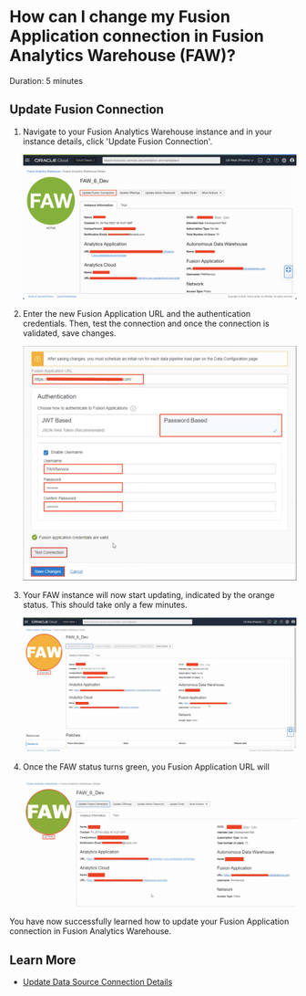 # How can I change my Fusion Application connection in Fusion Analytics Warehouse (FAW)?

Duration: 5 minutes

## Update Fusion Connection

1. Navigate to your Fusion Analytics Warehouse instance and in your instance details, click 'Update Fusion Connection'.

    ![Click Update Fusion Connection](images/update-fusion-connection.png)

2. Enter the new Fusion Application URL and the authentication credentials. Then, test the connection and once the connection is validated, save changes.

    ![Enter new FA credentials](images/new-url-connection.png)

3. Your FAW instance will now start updating, indicated by the orange status. This should take only a few minutes.

    ![FAW updating](images/updating.png)

4. Once the FAW status turns green, you Fusion Application URL will

    ![FAW updated](images/updated.png)

You have now successfully learned how to update your Fusion Application connection in Fusion Analytics Warehouse.

## Learn More

* [Update Data Source Connection Details](https://docs.oracle.com/en/cloud/saas/analytics/21r3/fawag/update-data-source-connection-details.html)
